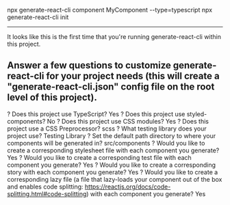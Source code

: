 npx generate-react-cli component MyComponent --type=typescript 
npx generate-react-cli init 

--------------------------------------------------------------------------------------------------------------------------------------------------------------------------------------
It looks like this is the first time that you're running generate-react-cli within this project.

Answer a few questions to customize generate-react-cli for your project needs (this will create a "generate-react-cli.json" config file on the root level of this project).
--------------------------------------------------------------------------------------------------------------------------------------------------------------------------------------

? Does this project use TypeScript? Yes
? Does this project use styled-components? No
? Does this project use CSS modules? Yes
? Does this project use a CSS Preprocessor? scss
? What testing library does your project use? Testing Library
? Set the default path directory to where your components will be generated in? src/components
? Would you like to create a corresponding stylesheet file with each component you generate? Yes
? Would you like to create a corresponding test file with each component you generate? Yes
? Would you like to create a corresponding story with each component you generate? Yes
? Would you like to create a corresponding lazy file (a file that lazy-loads your component out of the box and enables code splitting: 
https://reactjs.org/docs/code-splitting.html#code-splitting) with each component you generate? Yes

